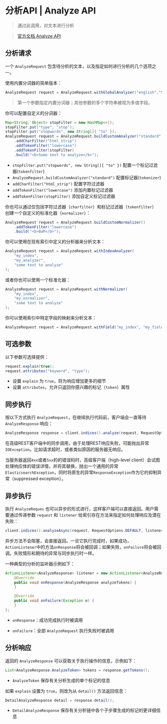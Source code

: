 # 分析API | Analyze API

> 通过此调用，对文本进行分析

> [官方文档 Analyze API](https://www.elastic.co/guide/en/elasticsearch/client/java-rest/current/java-rest-high-analyze.html)

## 分析请求

一个 `AnalyzeRequest` 包含待分析的文本，以及指定如何进行分析的几个选项之一。

使用内置分词器的简单版本：

```java
AnalyzeRequest request = AnalyzeRequest.withGlobalAnalyzer("english","Some text to analyze", "Some more text to analyze");
```

> 第一个参数指定内置分词器；其他参数的多个字符串被视为多值字段。

你可以配置自定义的分词器：

```java
Map<String, Object> stopFilter = new HashMap<>();
stopFilter.put("type", "stop");
stopFilter.put("stopwords", new String[]{ "to" });  
AnalyzeRequest request = AnalyzeRequest.buildCustomAnalyzer("standard")
    .addCharFilter("html_strip")
    .addTokenFilter("lowercase")
    .addTokenFilter(stopFilter)
    .build("<b>Some text to analyze</b>");
```

- `stopFilter.put("stopwords", new String[]{ "to" })` 配置一个标记过滤器(`tokenfilter`)
- `AnalyzeRequest.buildCustomAnalyzer("standard")` 配置标记器(`tokenizer`)
- `addCharFilter("html_strip")` 配置字符过滤器
- `addTokenFilter("lowercase")` 添加内置标记过滤器
- `addTokenFilter(stopFilter)` 添加自定义标记过滤器

你也可以通过仅包括字符过滤器（`charfilter`）和标记过滤器（`tokenfilter`） 创建一个自定义的标准化器（`normalizer`）：

```java
AnalyzeRequest request = AnalyzeRequest.buildCustomNormalizer()
    .addTokenFilter("lowercase")
    .build("<b>BaR</b>");
```

你可以使用在现有索引中定义的分析器来分析文本：

```java
AnalyzeRequest request = AnalyzeRequest.withIndexAnalyzer(
    "my_index",
    "my_analyzer",
    "some text to analyze"
);
```

或者你也可以使用一个标准化器：

```java
AnalyzeRequest request = AnalyzeRequest.withNormalizer(
    "my_index",
    "my_normalizer",
    "some text to analyze"
);
```

你可以使用索引中特定字段的映射来分析文本：

```java
AnalyzeRequest request = AnalyzeRequest.withField("my_index", "my_field", "some text to analyze");
```

## 可选参数

以下参数可选择提供：

```java
request.explain(true);
request.attributes("keyword", "type");
```

- 设置 `explain` 为 `true`，将为响应增加更多的细节
- 设置 `attributes`，允许只返回你感兴趣的标记（`token`）属性

## 同步执行

按以下方式执行 `AnalyzeRequest`，在继续执行代码前，客户端会一直等待 `AnalyzeResponse` 响应：

```java
AnalyzeResponse response = client.indices().analyze(request, RequestOptions.DEFAULT);
```

在高级REST客户端中的同步调用，由于处理REST响应失败，可能抛出异常`IOException`。比如请求超时，或者类似原因的服务器无响应。

当服务器返回`4xx`或者`5xx`的的错误码时，高级客户端（high-level client）会试图处理响应体的错误详情，并将其替换，抛出一个通用的异常`ElasticsearchException`，同时将原生的异常`ResponseException`作为它的抑制异常（suppressed exception）。

## 异步执行

执行 `AnalyzeReques` 也可以异步的形式进行，这样客户端可以直接返回。用户需要通过传递参数 `request` 和 `listener` 给索引存在方法来指定如何处理响应及潜在失败：

```java
client.indices().analyzeAsync(request, RequestOptions.DEFAULT, listener);
```

异步方法不会阻塞，会直接返回。一旦它执行完成时，如果成功，`ActionListener`中的方法`onResponse`将会被回调；如果失败，`onFailure`将会被回调。失败情形和期待的异常与同步执行时一样。

一种典型的分析的监听器示例如下：

```java
ActionListener<AnalyzeResponse> listener = new ActionListener<AnalyzeResponse>() {
    @Override
    public void onResponse(AnalyzeResponse analyzeTokens) {
    }

    @Override
    public void onFailure(Exception e) {
    }
};
```

- `onResponse`：成功完成执行时被调用

- `onFailure`：全部 `AnalyzeRequest` 执行失败时被调用

## 分析响应

返回的 `AnalyzeResponse` 可以获取关于执行操作的信息，示例如下：

```java
List<AnalyzeResponse.AnalyzeToken> tokens = response.getTokens();
```

- `AnalyzeToken` 保存有关分析生成的单个标记的信息

如果 `explain` 设置为 `true`，则改为从 `detail()` 方法返回信息：

```java
DetailAnalyzeResponse detail = response.detail();
```

- `DetailAnalyzeResponse` 保存有关分析链中各个子步骤生成的标记的更详细信息
